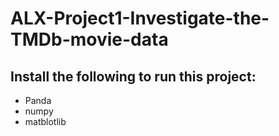# ALX-Project1-Investigate-the-TMDb-movie-data
## Install the following to run this project:
* Panda
* numpy
* matblotlib
